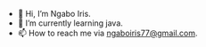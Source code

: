 - 👋 Hi, I’m Ngabo Iris.
- 🌱 I’m currently learning java.
- 📫 How to reach me via ngaboiris77@gmail.com.

<!---
IrisNgabo/IrisNgabo is a ✨ special ✨ repository because its `README.md` (this file) appears on your GitHub profile.
You can click the Preview link to take a look at your changes.
--->
